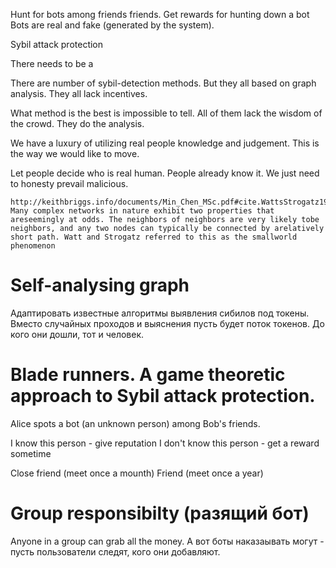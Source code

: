 
Hunt for bots among friends friends.
Get rewards for hunting down a bot
Bots are real and fake (generated by the system). 

Sybil attack protection 

There needs to be a 


There are number of sybil-detection methods. But they all based on graph analysis. They all lack incentives. 

What method is the best is impossible to tell. All of them lack the wisdom of the crowd. They do the analysis. 

We have a luxury of utilizing real people knowledge and judgement. This is the way we would like to move. 

Let people decide who is real human. 
People already know it. We just need to honesty prevail malicious. 

    http://keithbriggs.info/documents/Min_Chen_MSc.pdf#cite.WattsStrogatz1998 Many complex networks in nature exhibit two properties that areseemingly at odds. The neighbors of neighbors are very likely tobe neighbors, and any two nodes can typically be connected by arelatively short path. Watt and Strogatz referred to this as the smallworld phenomenon


# Self-analysing graph
Адаптировать известные алгоритмы выявления сибилов под токены. Вместо случайных проходов и выяснения пусть будет поток токенов. До кого они дошли, тот и человек. 

# Blade runners. A game theoretic approach to Sybil attack protection.

Alice spots a bot (an unknown person) among Bob's friends.

I know this person - give reputation
I don't know this person - get a reward sometime

Close friend (meet once a mounth)
Friend (meet once a year)


# Group responsibilty (разящий бот)

Anyone in a group can grab all the money. 
А вот боты наказаывать могут - пусть пользователи следят, кого они добавляют.










